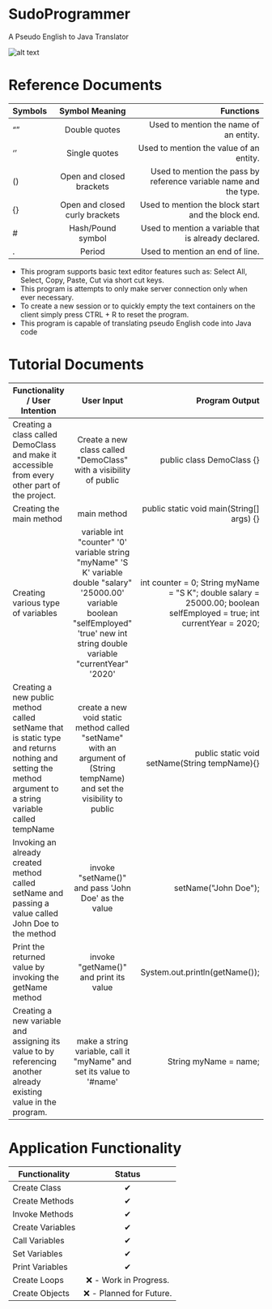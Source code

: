 # SudoProgrammer
A Pseudo English to Java Translator

![alt text](https://i.imgur.com/Egf7C0y.png "Sudo Programmer Client")

# Reference Documents
| Symbols        | Symbol Meaning           | Functions  |
| ------------- |:-------------:| -----:|
|“”	|Double quotes	|Used to mention the name of an entity.|
|‘’	|Single quotes	|Used to mention the value of an entity.|
|()	|Open and closed brackets	|Used to mention the pass by reference variable name and the type.|
|{} 	|Open and closed curly brackets	|Used to mention the block start and the block end.|
|# 	|Hash/Pound symbol	|Used to mention a variable that is already declared.|
|. |	Period	|Used to mention an end of line.|


* This program supports basic text editor features such as: Select All, Select, Copy, Paste, Cut via short cut keys. 
* This program is attempts to only make server connection only when ever necessary. 
* To create a new session or to quickly empty the text containers on the client simply press CTRL + R to reset the program.
* This program is capable of translating pseudo English code into Java code

# Tutorial Documents
| Functionality / User Intention        | User Input           | Program Output  |
| ------------- |:-------------:| -----:|		
|Creating a class called DemoClass and make it accessible from every other part of the project. |	Create a new class called "DemoClass" with a visibility of public	|public class DemoClass {}|
|Creating the main method|	main method	|public static void main(String[] args) {}|
|Creating various type of variables|	 variable int "counter" '0'  variable string "myName" 'S K' variable double "salary" '25000.00' variable boolean "selfEmployed" 'true' new int string double variable "currentYear" '2020'	|int counter = 0; String myName = "S K"; double salary = 25000.00; boolean selfEmployed = true; int currentYear = 2020;|
|Creating a new public method called setName that is static type and returns nothing and setting the method argument to a string variable called tempName|	create a new void static method called "setName" with an argument of (String tempName) and set the visibility to public|	public static void setName(String tempName){}|
|Invoking an already created method called setName and passing a value called John Doe to the method	|invoke "setName()" and pass 'John Doe' as the value	|setName("John Doe");|
|Print the returned value by invoking the getName method	|invoke "getName()" and print its value	|System.out.println(getName());|
|Creating a new variable and assigning its value to by referencing another already existing value in the program.	|make a string variable, call it "myName" and set its value to '#name'	|String myName = name;|


# Application Functionality
 
| Functionality | Status  |
| ------------- |:-------------:|		
|Create Class	|✔|
|Create Methods	|✔|
|Invoke Methods	|✔|
|Create Variables|	✔ |
|Call Variables	|✔|
|Set Variables	|✔|
|Print Variables|	✔|
|Create Loops	|❌ - Work in Progress.|
|Create Objects|	❌ - Planned for Future.|

